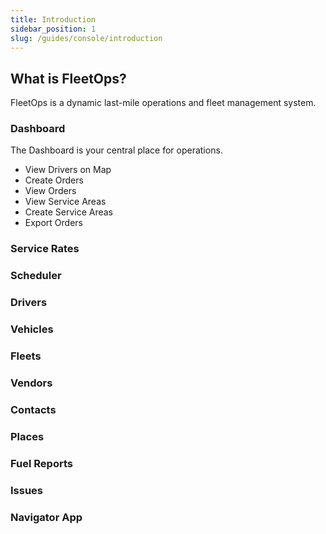 ```yaml
---
title: Introduction
sidebar_position: 1
slug: /guides/console/introduction
---
```

## What is FleetOps?

FleetOps is a dynamic last-mile operations and fleet management system. 

### Dashboard

The Dashboard is your central place for operations. 

- View Drivers on Map
- Create Orders
- View Orders
- View Service Areas
- Create Service Areas
- Export Orders

### Service Rates

### Scheduler

### Drivers

### Vehicles

### Fleets

### Vendors

### Contacts

### Places

### Fuel Reports

### Issues

### Navigator App


